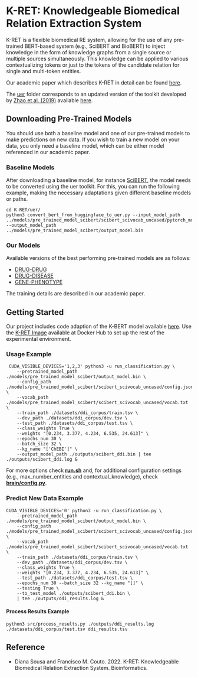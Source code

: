 # K-RET: Knowledgeable Biomedical Relation Extraction System

K-RET is a flexible biomedical RE system, allowing for the use of any pre-trained BERT-based system (e.g., SciBERT and BioBERT) to inject knowledge in the form of knowledge graphs from a single source or multiple sources simultaneously. This knowledge can be applied to various contextualizing tokens or just to the tokens of the candidate relation for single and multi-token entities.

Our academic paper which describes K-RET in detail can be found [here](https://academic.oup.com/bioinformatics/advance-article/doi/10.1093/bioinformatics/btad174/7108769).

The [uer](/uer/) folder corresponds to an updated version of the toolkit developed by [Zhao et al. (2019)](https://aclanthology.org/D19-3041) available [here](https://github.com/dbiir/UER-py). 

## Downloading Pre-Trained Models

You should use both a baseline model and one of our pre-trained models to make predictions on new data. If you wish to train a new model on your data, you only need a baseline model, which can be either model referenced in our academic paper. 

### Baseline Models

After downloading a baseline model, for instance [SciBERT](https://huggingface.co/allenai/scibert_scivocab_uncased/tree/main), the model needs to be converted using the uer toolkit. For this, you can run the following example, making the necessary adaptations given different baseline models or paths. 

````
cd K-RET/uer/
python3 convert_bert_from_huggingface_to_uer.py --input_model_path ../models/pre_trained_model_scibert/scibert_scivocab_uncased/pytorch_model.bin --output_model_path ../models/pre_trained_model_scibert/output_model.bin
````

### Our Models

Available versions of the best performing pre-trained models are as follows:

* [DRUG-DRUG](https://zenodo.org/records/10230389?token=eyJhbGciOiJIUzUxMiJ9.eyJpZCI6ImVkYmRlOWZlLTRjMzktNDcyOC04NTEyLTIyNTYyZTM3NGZmZSIsImRhdGEiOnt9LCJyYW5kb20iOiJmZmJkNjg1M2ZmZjMwYWM3ODZlZTEzMTVkYzlhOTUxYSJ9.KoxOnML7DTWkiHFYiV01byaxpU_kGQOyvdNvf3BOvlsmWJkPH46GXQeYmL8vE4kO8cgemOMtjMa0onmh8u05mQ)
* [DRUG-DISEASE](https://zenodo.org/records/10230389?token=eyJhbGciOiJIUzUxMiJ9.eyJpZCI6ImVkYmRlOWZlLTRjMzktNDcyOC04NTEyLTIyNTYyZTM3NGZmZSIsImRhdGEiOnt9LCJyYW5kb20iOiJmZmJkNjg1M2ZmZjMwYWM3ODZlZTEzMTVkYzlhOTUxYSJ9.KoxOnML7DTWkiHFYiV01byaxpU_kGQOyvdNvf3BOvlsmWJkPH46GXQeYmL8vE4kO8cgemOMtjMa0onmh8u05mQ)
* [GENE-PHENOTYPE](https://zenodo.org/records/10230389?token=eyJhbGciOiJIUzUxMiJ9.eyJpZCI6ImVkYmRlOWZlLTRjMzktNDcyOC04NTEyLTIyNTYyZTM3NGZmZSIsImRhdGEiOnt9LCJyYW5kb20iOiJmZmJkNjg1M2ZmZjMwYWM3ODZlZTEzMTVkYzlhOTUxYSJ9.KoxOnML7DTWkiHFYiV01byaxpU_kGQOyvdNvf3BOvlsmWJkPH46GXQeYmL8vE4kO8cgemOMtjMa0onmh8u05mQ)

The training details are described in our academic paper.

## Getting Started

Our project includes code adaption of the K-BERT model available [here](https://github.com/autoliuweijie/K-BERT).
Use the [K-RET Image](https://hub.docker.com/r/dpavot/kret) available at Docker Hub to set up the rest of the experimental environment.

### Usage Example

````
 CUDA_VISIBLE_DEVICES='1,2,3' python3 -u run_classification.py \
    --pretrained_model_path ./models/pre_trained_model_scibert/output_model.bin \
    --config_path ./models/pre_trained_model_scibert/scibert_scivocab_uncased/config.json \
    --vocab_path ./models/pre_trained_model_scibert/scibert_scivocab_uncased/vocab.txt \
    --train_path ./datasets/ddi_corpus/train.tsv \
    --dev_path ./datasets/ddi_corpus/dev.tsv \
    --test_path ./datasets/ddi_corpus/test.tsv \
    --class_weights True \
    --weights "[0.234, 3.377, 4.234, 6.535, 24.613]" \
    --epochs_num 30 \
    --batch_size 32 \
    --kg_name "['ChEBI']" \
    --output_model_path ./outputs/scibert_ddi.bin | tee ./outputs/scibert_ddi.log &
````

For more options check [**run.sh**](/run.sh) and, for additional configuration settings (e.g., max_number_entities and contextual_knowledge), check [**brain/config.py**](/brain/config.py).

### Predict New Data Example

````
CUDA_VISIBLE_DEVICES='0' python3 -u run_classification.py \
    --pretrained_model_path ./models/pre_trained_model_scibert/output_model.bin \
    --config_path ./models/pre_trained_model_scibert/scibert_scivocab_uncased/config.json \
    --vocab_path ./models/pre_trained_model_scibert/scibert_scivocab_uncased/vocab.txt \
    --train_path ./datasets/ddi_corpus/train.tsv \
    --dev_path ./datasets/ddi_corpus/dev.tsv \
    --class_weights True \
    --weights "[0.234, 3.377, 4.234, 6.535, 24.613]" \
    --test_path ./datasets/ddi_corpus/test.tsv \
    --epochs_num 30 --batch_size 32 --kg_name "[]" \
    --testing True \
    --to_test_model ./outputs/scibert_ddi.bin \
    | tee ./outputs/ddi_results.log &
````

#### Process Results Example

````
python3 src/process_results.py ./outputs/ddi_results.log ./datasets/ddi_corpus/test.tsv ddi_results.tsv
````

## Reference

- Diana Sousa and Francisco M. Couto. 2022. K-RET: Knowledgeable Biomedical Relation Extraction System. Bioinformatics.
